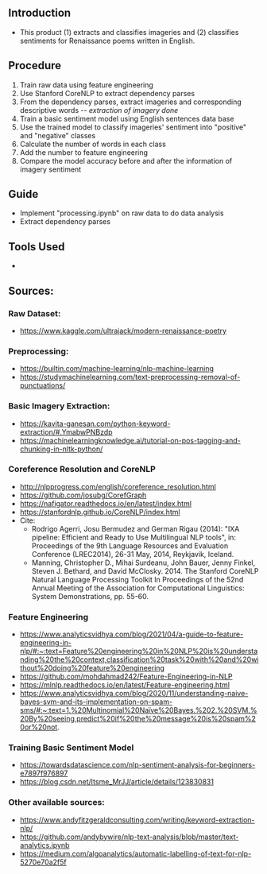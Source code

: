 ## Introduction
- This product (1) extracts and classifies imageries and (2) classifies sentiments for Renaissance poems written in English.

## Procedure
1. Train raw data using feature engineering
2. Use Stanford CoreNLP to extract dependency parses
3. From the dependency parses, extract imageries and corresponding descriptive words -- *extraction of imagery done*
4. Train a basic sentiment model using English sentences data base
5. Use the trained model to classify imageries' sentiment into "positive" and "negative" classes
6. Calculate the number of words in each class
7. Add the number to feature engineering
8. Compare the model accuracy before and after the information of imagery sentiment

## Guide
- Implement "processing.ipynb" on raw data to do data analysis
- Extract dependency parses

## Tools Used
- 
## Sources:
### Raw Dataset:
- https://www.kaggle.com/ultrajack/modern-renaissance-poetry
### Preprocessing:
- https://builtin.com/machine-learning/nlp-machine-learning
- https://studymachinelearning.com/text-preprocessing-removal-of-punctuations/
### Basic Imagery Extraction:
- https://kavita-ganesan.com/python-keyword-extraction/#.YmabwPNBzdp
- https://machinelearningknowledge.ai/tutorial-on-pos-tagging-and-chunking-in-nltk-python/
### Coreference Resolution and CoreNLP
- http://nlpprogress.com/english/coreference_resolution.html
- https://github.com/josubg/CorefGraph
- https://nafigator.readthedocs.io/en/latest/index.html
- https://stanfordnlp.github.io/CoreNLP/index.html
- Cite:
    - Rodrigo Agerri, Josu Bermudez and German Rigau (2014): "IXA pipeline: Efficient and Ready to Use Multilingual NLP tools", in: Proceedings of the 9th Language Resources and Evaluation Conference (LREC2014), 26-31 May, 2014, Reykjavik, Iceland.
    - Manning, Christopher D., Mihai Surdeanu, John Bauer, Jenny Finkel, Steven J. Bethard, and David McClosky. 2014. The Stanford CoreNLP Natural Language Processing Toolkit In Proceedings of the 52nd Annual Meeting of the Association for Computational Linguistics: System Demonstrations, pp. 55-60.
### Feature Engineering
- https://www.analyticsvidhya.com/blog/2021/04/a-guide-to-feature-engineering-in-nlp/#:~:text=Feature%20engineering%20in%20NLP%20is%20understanding%20the%20context,classification%20task%20with%20and%20without%20doing%20feature%20engineering
- https://github.com/mohdahmad242/Feature-Engineering-in-NLP
- https://mlnlp.readthedocs.io/en/latest/Feature-engineering.html
- https://www.analyticsvidhya.com/blog/2020/11/understanding-naive-bayes-svm-and-its-implementation-on-spam-sms/#:~:text=1.%20Multinomial%20Naïve%20Bayes.%202.%20SVM.%20By%20seeing,predict%20if%20the%20message%20is%20spam%20or%20not.
### Training Basic Sentiment Model
- https://towardsdatascience.com/nlp-sentiment-analysis-for-beginners-e7897f976897
- https://blog.csdn.net/Itsme_MrJJ/article/details/123830831
### Other available sources:
- https://www.andyfitzgeraldconsulting.com/writing/keyword-extraction-nlp/
- https://github.com/andybywire/nlp-text-analysis/blob/master/text-analytics.ipynb
- https://medium.com/algoanalytics/automatic-labelling-of-text-for-nlp-5270e70a2f5f
